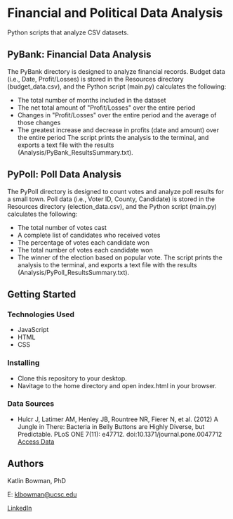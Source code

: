 # Financial and Political Data Analysis 

Python scripts that analyze CSV datasets. 

## PyBank: Financial Data Analysis 

The PyBank directory is designed to analyze financial records. Budget data (i.e., Date, Profit/Losses) is stored in the Resources directory (budget_data.csv), and the Python script (main.py) calculates the following:
- The total number of months included in the dataset
- The net total amount of "Profit/Losses" over the entire period
- Changes in "Profit/Losses" over the entire period and the average of those changes
- The greatest increase and decrease in profits (date and amount) over the entire period
The script prints the analysis to the terminal, and exports a text file with the results (Analysis/PyBank_ResultsSummary.txt).

## PyPoll: Poll Data Analysis 

The PyPoll directory is designed to count votes and analyze poll results for a small town. Poll data (i.e., Voter ID, County, Candidate) is stored in the Resources directory (election_data.csv), and the Python script (main.py) calculates the following:
- The total number of votes cast
- A complete list of candidates who received votes
- The percentage of votes each candidate won
- The total number of votes each candidate won
- The winner of the election based on popular vote.
The script prints the analysis to the terminal, and exports a text file with the results (Analysis/PyPoll_ResultsSummary.txt).

## Getting Started

### Technologies Used 

* JavaScript
* HTML
* CSS

### Installing

* Clone this repository to your desktop.
* Navitage to the home directory and open index.html in your browser.

### Data Sources

* Hulcr J, Latimer AM, Henley JB, Rountree NR, Fierer N, et al. (2012) A Jungle in There: Bacteria in Belly Buttons are Highly Diverse, but Predictable. PLoS ONE 7(11): e47712. doi:10.1371/journal.pone.0047712 [Access Data](http://robdunnlab.com/projects/belly-button-biodiversity/results-and-data/)


## Authors

Katlin Bowman, PhD

E: klbowman@ucsc.edu

[LinkedIn](https://www.linkedin.com/in/katlin-bowman/)
  
